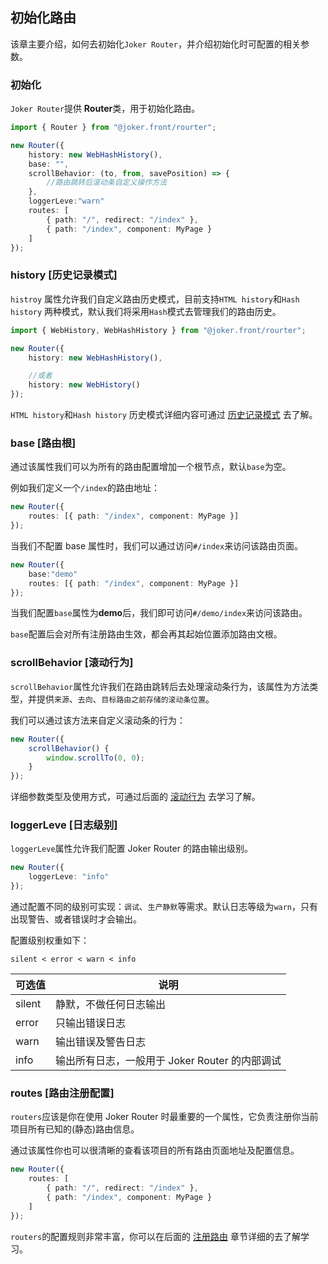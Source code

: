 ## 初始化路由

该章主要介绍，如何去初始化`Joker Router`，并介绍初始化时可配置的相关参数。

### 初始化

`Joker Router`提供 **Router**类，用于初始化路由。

```ts
import { Router } from "@joker.front/rourter";

new Router({
    history: new WebHashHistory(),
    base: "",
    scrollBehavior: (to, from, savePosition) => {
        //路由跳转后滚动条自定义操作方法
    },
    loggerLeve:"warn"
    routes: [
        { path: "/", redirect: "/index" },
        { path: "/index", component: MyPage }
    ]
});
```

### history [历史记录模式]

`histroy` 属性允许我们自定义路由历史模式，目前支持`HTML history`和`Hash history` 两种模式，默认我们将采用`Hash`模式去管理我们的路由历史。

```ts
import { WebHistory, WebHashHistory } from "@joker.front/rourter";

new Router({
    history: new WebHashHistory(),

    //或者
    history: new WebHistory()
});
```

`HTML history`和`Hash history` 历史模式详细内容可通过 [历史记录模式](/router/history) 去了解。

### base [路由根]

通过该属性我们可以为所有的路由配置增加一个根节点，默认`base`为空。

例如我们定义一个`/index`的路由地址：

```ts
new Router({
    routes: [{ path: "/index", component: MyPage }]
});
```

当我们不配置 base 属性时，我们可以通过访问`#/index`来访问该路由页面。

```ts
new Router({
    base:"demo"
    routes: [{ path: "/index", component: MyPage }]
});
```

当我们配置`base`属性为**demo**后，我们即可访问`#/demo/index`来访问该路由。

`base`配置后会对所有注册路由生效，都会再其起始位置添加路由文根。

### scrollBehavior [滚动行为]

`scrollBehavior`属性允许我们在路由跳转后去处理滚动条行为，该属性为方法类型，并提供`来源`、`去向`、`目标路由之前存储的滚动条位置`。

我们可以通过该方法来自定义滚动条的行为：

```ts
new Router({
    scrollBehavior() {
        window.scrollTo(0, 0);
    }
});
```

详细参数类型及使用方式，可通过后面的 [滚动行为](/router/scroll) 去学习了解。

### loggerLeve [日志级别]

`loggerLeve`属性允许我们配置 Joker Router 的路由输出级别。

```ts
new Router({
    loggerLeve: "info"
});
```

通过配置不同的级别可实现：`调试`、`生产静默`等需求。默认日志等级为`warn`，只有出现警告、或者错误时才会输出。

配置级别权重如下：

`silent < error < warn < info`

| 可选值 | 说明                                           |
| ------ | ---------------------------------------------- |
| silent | 静默，不做任何日志输出                         |
| error  | 只输出错误日志                                 |
| warn   | 输出错误及警告日志                             |
| info   | 输出所有日志，一般用于 Joker Router 的内部调试 |

### routes [路由注册配置]

`routers`应该是你在使用 Joker Router 时最重要的一个属性，它负责注册你当前项目所有已知的(静态)路由信息。

通过该属性你也可以很清晰的查看该项目的所有路由页面地址及配置信息。

```ts
new Router({
    routes: [
        { path: "/", redirect: "/index" },
        { path: "/index", component: MyPage }
    ]
});
```

`routers`的配置规则非常丰富，你可以在后面的 [注册路由](/router/registry) 章节详细的去了解学习。
